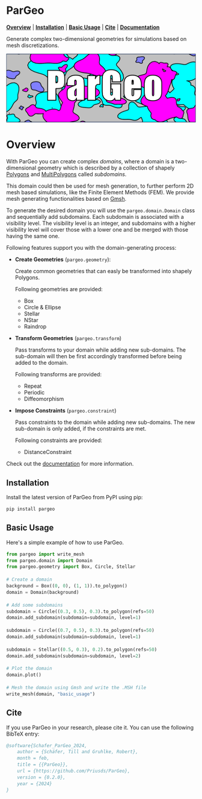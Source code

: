 # ParGeo

[**Overview**](#overview)
| [**Installation**](#installation)
| [**Basic Usage**](#basic-usage)
| [**Cite**](#cite)
| [**Documentation**](https://pargeo.readthedocs.io/en/latest/)

Generate complex two-dimensional geometries for simulations based on mesh discretizations.

![ParGeo Logo](images/logo.png)

# Overview

With ParGeo you can create complex _domains_, where a domain is a two-dimensional geometry which is described by a collection of shapely [Polygons](https://shapely.readthedocs.io/en/stable/reference/shapely.Polygon.html#shapely.Polygon) and [MultiPolygons](https://shapely.readthedocs.io/en/stable/reference/shapely.MultiPolygon.html#shapely.MultiPolygon) called _subdomains_.

This domain could then be used for mesh generation, to further perform 2D mesh based simulations, like the Finite Element Methods (FEM). We provide mesh generating functionalities based on [Gmsh](https://gmsh.info).

To generate the desired domain you will use the `pargeo.domain.Domain` class and sequentially add subdomains. Each subdomain is associated with a visibility level. The visibility level is an integer, and subdomains with a higher visibility level will cover those with a lower one and be merged with those having the same one.

Following features support you with the domain-generating process:

- **Create Geometries** (`pargeo.geometry`): 
    
    Create common geometries that can easly be transformed into shapely Polygons.

    Following geometries are provided:

    - Box
    - Circle & Ellipse
    - Stellar
    - NStar
    - Raindrop 

- **Transform Geometries** (`pargeo.transform`)

    Pass transforms to your domain while adding new sub-domains. The sub-domain will then be first accordingly transformed before being added to the domain.

    Following transforms are provided:

    - Repeat
    - Periodic
    - Diffeomorphism

- **Impose Constraints** (`pargeo.constraint`)

    Pass constraints to the domain while adding new sub-domains. The new sub-domain is only added, if the constraints are met.
    
    Following constraints are provided:

    - DistanceConstraint

Check out the [documentation](https://pargeo.readthedocs.io/en/latest/) for more information.

## Installation

Install the latest version of ParGeo from PyPI using pip:

```bash
pip install pargeo
``` 

## Basic Usage

Here's a simple example of how to use ParGeo.

```python
from pargeo import write_mesh
from pargeo.domain import Domain
from pargeo.geometry import Box, Circle, Stellar

# Create a domain
background = Box((0, 0), (1, 1)).to_polygon()
domain = Domain(background)

# Add some subdomains
subdomain = Circle((0.3, 0.5), 0.3).to_polygon(refs=50)
domain.add_subdomain(subdomain=subdomain, level=1)

subdomain = Circle((0.7, 0.5), 0.3).to_polygon(refs=50)
domain.add_subdomain(subdomain=subdomain, level=1)

subdomain = Stellar((0.5, 0.3), 0.2).to_polygon(refs=50)
domain.add_subdomain(subdomain=subdomain, level=2)

# Plot the domain
domain.plot()

# Mesh the domain using Gmsh and write the .MSH file
write_mesh(domain, "basic_usage")
```


## Cite

If you use ParGeo in your research, please cite it. You can use the following BibTeX entry:

```bibtex
@software{Schafer_ParGeo_2024,
    author = {Schäfer, Till and Gruhlke, Robert},
    month = feb,
    title = {{ParGeo}},
    url = {https://github.com/Priusds/ParGeo},
    version = {0.2.0},
    year = {2024}
}
```